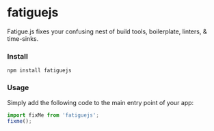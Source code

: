 # fatiguejs
Fatigue.js fixes your confusing nest of build tools, boilerplate, linters, &amp; time-sinks.

### Install
`npm install fatiguejs`

### Usage
Simply add the following code to the main entry point of your app:

```js
import fixMe from 'fatiguejs';
fixme();
```
